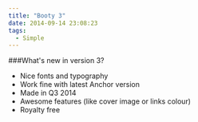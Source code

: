 ```yaml
---
title: "Booty 3"
date: 2014-09-14 23:08:23
tags: 
  - Simple
---
```


###What's new in version 3?

* Nice fonts and typography
* Work fine with latest Anchor version
* Made in Q3 2014
* Awesome features (like cover image or links colour)
* Royalty free
